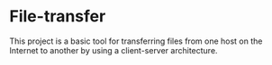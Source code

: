 # File-transfer
This project is a basic tool for transferring files from one host on the Internet to another by using a client-server architecture. 

